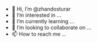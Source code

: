 - 👋 Hi, I’m @zhandosturar
- 👀 I’m interested in ...
- 🌱 I’m currently learning ...
- 💞️ I’m looking to collaborate on ...
- 📫 How to reach me ...

<!---
zhandosturar/zhandosturar is a ✨ special ✨ repository because its `README.md` (this file) appears on your GitHub profile.
You can click the Preview link to take a look at your changes.
--->

